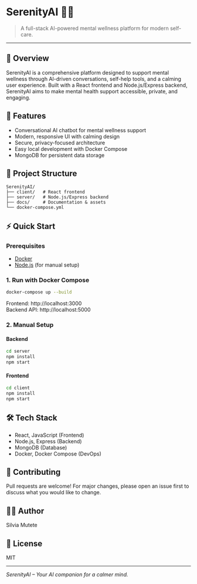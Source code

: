 
# SerenityAI 🧘‍♀️

>A full-stack AI-powered mental wellness platform for modern self-care.

---

## 🌟 Overview
SerenityAI is a comprehensive platform designed to support mental wellness through AI-driven conversations, self-help tools, and a calming user experience. Built with a React frontend and Node.js/Express backend, SerenityAI aims to make mental health support accessible, private, and engaging.


## 🚀 Features
- Conversational AI chatbot for mental wellness support
- Modern, responsive UI with calming design
- Secure, privacy-focused architecture
- Easy local development with Docker Compose
- MongoDB for persistent data storage

## 📁 Project Structure

```
SerenityAI/
├── client/   # React frontend
├── server/   # Node.js/Express backend
├── docs/     # Documentation & assets
└── docker-compose.yml
```

## ⚡ Quick Start

### Prerequisites
- [Docker](https://www.docker.com/get-started)
- [Node.js](https://nodejs.org/) (for manual setup)

### 1. Run with Docker Compose
```bash
docker-compose up --build
```
Frontend: http://localhost:3000  
Backend API: http://localhost:5000

### 2. Manual Setup

#### Backend
```bash
cd server
npm install
npm start
```

#### Frontend
```bash
cd client
npm install
npm start
```

## 🛠️ Tech Stack
- React, JavaScript (Frontend)
- Node.js, Express (Backend)
- MongoDB (Database)
- Docker, Docker Compose (DevOps)

## 🤝 Contributing
Pull requests are welcome! For major changes, please open an issue first to discuss what you would like to change.


## 👩‍💻 Author
Silvia Mutete

## 📄 License
MIT

---
*SerenityAI – Your AI companion for a calmer mind.*
